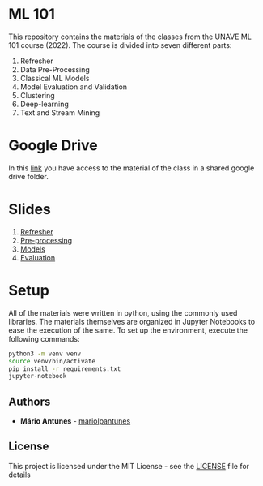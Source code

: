 # ML 101

This repository contains the materials of the classes from the UNAVE ML 101 course (2022).
The course is divided into seven different parts:
1. Refresher
2. Data Pre-Processing
3. Classical ML Models
4. Model Evaluation and Validation
5. Clustering
6. Deep-learning
7. Text and Stream Mining

# Google Drive

In this [link](https://drive.google.com/drive/folders/1VK--DpQymu4Tps1KHiXz8Kf4xZd8Pljk?usp=sharing) you have access to the material of the class in a shared google drive folder.

# Slides

1. [Refresher](https://docs.google.com/presentation/d/1bIVQqsFho6R5_NAm1T9mJcf2izAfJ-s0YFSYAawtRK0/edit?usp=sharing)
2. [Pre-processing](https://docs.google.com/presentation/d/156ov7qr4cQVAf8-YjixzLS7fmLXyzSocDYgknWXh4r8/edit?usp=sharing)
3. [Models](https://docs.google.com/presentation/d/1gsC41er8qtMgEEW6ueTHIGDie4QrdYN1g-aiZylCGOw/edit?usp=sharing)
4. [Evaluation](https://docs.google.com/presentation/d/1ELoYLUUmBiNJlrzDyWLFk_2PePY043sssdpqC1y6dOg/edit?usp=sharing)

# Setup

All of the materials were written in python, using the commonly used libraries.
The materials themselves are organized in Jupyter Notebooks to ease the execution of the same. 
To set up the environment, execute the following commands:

```bash
python3 -m venv venv
source venv/bin/activate
pip install -r requirements.txt
jupyter-notebook 
```

## Authors

* **Mário Antunes** - [mariolpantunes](https://github.com/mariolpantunes)

## License

This project is licensed under the MIT License - see the [LICENSE](LICENSE) file for details
